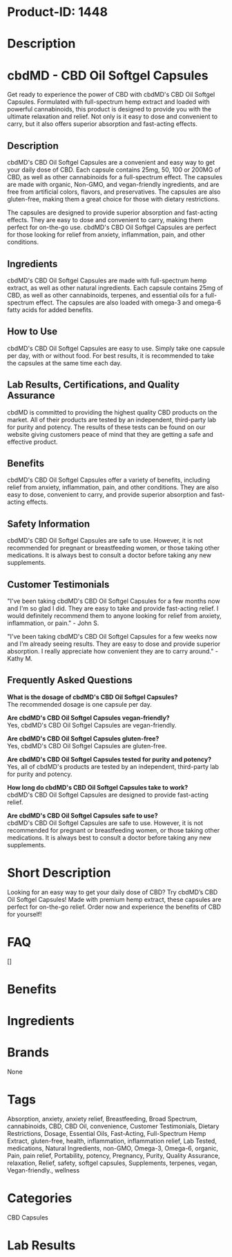 # Product-ID: 1448

# Description

<div class="flex flex-grow flex-col gap-3">
<div class="flex flex-col items-start gap-4 whitespace-pre-wrap break-words">
<div class="markdown prose w-full break-words dark:prose-invert dark">
<h1>cbdMD - CBD Oil Softgel Capsules</h1>
<p>Get ready to experience the power of CBD with cbdMD's CBD Oil Softgel Capsules. Formulated with full-spectrum hemp extract and loaded with powerful cannabinoids, this product is designed to provide you with the ultimate relaxation and relief. Not only is it easy to dose and convenient to carry, but it also offers superior absorption and fast-acting effects.</p>
<h2>Description</h2>
<p>cbdMD's CBD Oil Softgel Capsules are a convenient and easy way to get your daily dose of CBD. Each capsule contains 25mg, 50, 100 or 200MG of CBD, as well as other cannabinoids for a full-spectrum effect. The capsules are made with organic, Non-GMO, and vegan-friendly ingredients, and are free from artificial colors, flavors, and preservatives. The capsules are also gluten-free, making them a great choice for those with dietary restrictions.</p>
<p>The capsules are designed to provide superior absorption and fast-acting effects. They are easy to dose and convenient to carry, making them perfect for on-the-go use. cbdMD's CBD Oil Softgel Capsules are perfect for those looking for relief from anxiety, inflammation, pain, and other conditions.</p>
<h2>Ingredients</h2>
<p>cbdMD's CBD Oil Softgel Capsules are made with full-spectrum hemp extract, as well as other natural ingredients. Each capsule contains 25mg of CBD, as well as other cannabinoids, terpenes, and essential oils for a full-spectrum effect. The capsules are also loaded with omega-3 and omega-6 fatty acids for added benefits.</p>
<h2>How to Use</h2>
<p>cbdMD's CBD Oil Softgel Capsules are easy to use. Simply take one capsule per day, with or without food. For best results, it is recommended to take the capsules at the same time each day.</p>
<h2>Lab Results, Certifications, and Quality Assurance</h2>
<p>cbdMD is committed to providing the highest quality CBD products on the market. All of their products are tested by an independent, third-party lab for purity and potency. The results of these tests can be found on our website giving customers peace of mind that they are getting a safe and effective product.</p>
<h2>Benefits</h2>
<p>cbdMD's CBD Oil Softgel Capsules offer a variety of benefits, including relief from anxiety, inflammation, pain, and other conditions. They are also easy to dose, convenient to carry, and provide superior absorption and fast-acting effects.</p>
<h2>Safety Information</h2>
<p>cbdMD's CBD Oil Softgel Capsules are safe to use. However, it is not recommended for pregnant or breastfeeding women, or those taking other medications. It is always best to consult a doctor before taking any new supplements.</p>
<h2>Customer Testimonials</h2>
<p>"I've been taking cbdMD's CBD Oil Softgel Capsules for a few months now and I'm so glad I did. They are easy to take and provide fast-acting relief. I would definitely recommend them to anyone looking for relief from anxiety, inflammation, or pain." - John S.</p>
<p>"I've been taking cbdMD's CBD Oil Softgel Capsules for a few weeks now and I'm already seeing results. They are easy to dose and provide superior absorption. I really appreciate how convenient they are to carry around." - Kathy M.</p>
<h2>Frequently Asked Questions</h2>
<p><strong>What is the dosage of cbdMD's CBD Oil Softgel Capsules?</strong><br />
The recommended dosage is one capsule per day.</p>
<p><strong>Are cbdMD's CBD Oil Softgel Capsules vegan-friendly?</strong><br />
Yes, cbdMD's CBD Oil Softgel Capsules are vegan-friendly.</p>
<p><strong>Are cbdMD's CBD Oil Softgel Capsules gluten-free?</strong><br />
Yes, cbdMD's CBD Oil Softgel Capsules are gluten-free.</p>
<p><strong>Are cbdMD's CBD Oil Softgel Capsules tested for purity and potency?</strong><br />
Yes, all of cbdMD's products are tested by an independent, third-party lab for purity and potency.</p>
<p><strong>How long do cbdMD's CBD Oil Softgel Capsules take to work?</strong><br />
cbdMD's CBD Oil Softgel Capsules are designed to provide fast-acting relief.</p>
<p><strong>Are cbdMD's CBD Oil Softgel Capsules safe to use?</strong><br />
cbdMD's CBD Oil Softgel Capsules are safe to use. However, it is not recommended for pregnant or breastfeeding women, or those taking other medications. It is always best to consult a doctor before taking any new supplements.</p>
</div>
</div>
</div>


# Short Description

<p>Looking for an easy way to get your daily dose of CBD? Try cbdMD&#8217;s CBD Oil Softgel Capsules! Made with premium hemp extract, these capsules are perfect for on-the-go relief. Order now and experience the benefits of CBD for yourself!</p>


# FAQ
[]

# Benefits



# Ingredients



# Brands

None

# Tags

Absorption, anxiety, anxiety relief, Breastfeeding, Broad Spectrum, cannabinoids, CBD, CBD Oil, convenience, Customer Testimonials, Dietary Restrictions, Dosage, Essential Oils, Fast-Acting, Full-Spectrum Hemp Extract, gluten-free, health, inflammation, inflammation relief, Lab Tested, medications, Natural Ingredients, non-GMO, Omega-3, Omega-6, organic, Pain, pain relief, Portability, potency, Pregnancy, Purity, Quality Assurance, relaxation, Relief, safety, softgel capsules, Supplements, terpenes, vegan, Vegan-friendly., wellness

# Categories

CBD Capsules

# Lab Results
